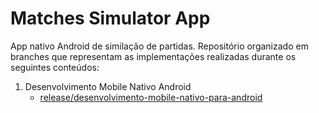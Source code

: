 # Matches Simulator App

App nativo Android de similação de partidas. 
Repositório organizado em branches que representam as implementações realizadas durante os seguintes conteúdos:

1. Desenvolvimento Mobile Nativo Android
    - [release/desenvolvimento-mobile-nativo-para-android](https://github.com/adaltoPrado/matches-simulator-app/tree/release/desenvolvimento-mobile-nativo-para-android)
